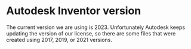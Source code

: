 # Autodesk Inventor version
The current version we are using is 2023. Unfortunately Autodesk keeps updating the version of our license, so there are some files that were created using 2017, 2019, or 2021 versions.